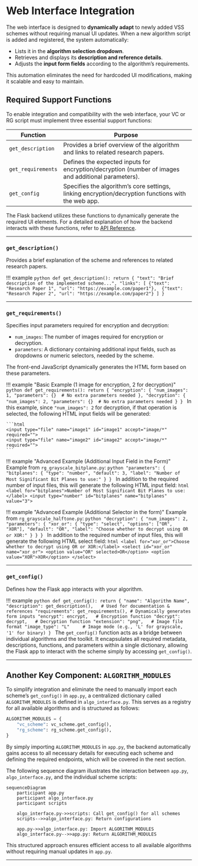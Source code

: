 # Web Interface Integration
The web interface is designed to **dynamically adapt** to newly added VSS schemes without requiring manual UI updates. When a new algorithm script is added and registered, the system automatically:

- Lists it in the **algorithm selection dropdown**.
- Retrieves and displays its **description and reference details**.
- Adjusts the **input form fields** according to the algorithm’s requirements.

This automation eliminates the need for hardcoded UI modifications, making it scalable and easy to maintain.

## Required Support Functions
To enable integration and compatibility with the web interface, your VC or RG script must implement three essential support functions:

| **Function**     | **Purpose**                                                                                         |
|------------------|-----------------------------------------------------------------------------------------------------|
| `get_description` | Provides a brief overview of the algorithm and links to related research papers.                    |
| `get_requirements` | Defines the expected inputs for encryption/decryption (number of images and additional parameters). |
| `get_config`     | Specifies the algorithm’s core settings, linking encryption/decryption functions with the web app.  |

The Flask backend utilizes these functions to dynamically generate the required UI elements. 
For a detailed explanation of how the backend interacts with these functions, refer to [API Reference](api_reference.md).

---

### `get_description()`
Provides a brief explanation of the scheme and references to related research papers.

!!! example
    ```python
    def get_description():
        return {
            "text": "Brief description of the implemented scheme...",
            "links": [
                {"text": "Research Paper 1", "url": "https://example.com/paper1"}, 
                {"text": "Research Paper 2", "url": "https://example.com/paper2"}
            ]
        }
    ```

---

### `get_requirements()`  
Specifies input parameters required for encryption and decryption:  

- `num_images`: The number of images required for encryption or decryption.  
- `parameters`: A dictionary containing additional input fields, such as dropdowns or numeric selectors, needed by the scheme.

The front-end JavaScript dynamically generates the HTML form based on these parameters.

!!! example "Basic Example (1 image for encryption, 2 for decryption)"
    ```python
    def get_requirements():
        return {
            "encryption": {
                "num_images": 1,
                "parameters": {}  # No extra parameters needed
            },
            "decryption": {
                "num_images": 2,
                "parameters": {}  # No extra parameters needed
            }
        }
    ```
    In this example, since `"num_images": 2` for decryption, if that operation is selected, the following HTML input fields will be generated:  
    
    ```html
    <input type="file" name="image1" id="image1" accept="image/*" required="">
    <input type="file" name="image2" id="image2" accept="image/*" required="">
    ```

!!! example "Advanced Example (Additional Input Field in the Form)"
    Example from `rg_grayscale_bitplane.py`:
    ```python
    "parameters": {
        "bitplanes": {
            "type": "number",
            "default": 3,
            "label": "Number of Most Significant Bit Planes to use:"
        }
    }
    ```
    In addition to the required number of input files, this will generate the following HTML input field:
    ```html
    <label for="bitplanes">Number of Most Significant Bit Planes to use:</label>
    <input type="number" id="bitplanes" name="bitplanes" value="3">
    ```

!!! example "Advanced Example (Additional Selector in the form)"
    Example from `rg_grayscale_halftone.py`:
    ```python
    "decryption": {
        "num_images": 2,
        "parameters": {
            "xor_or": {
                "type": "select",
                "options": ["OR", "XOR"],
                "default": "OR",
                "label": "Choose whether to decrypt using OR or XOR:"
            }
        }
    }
    ```
    In addition to the required number of input files, this will generate the following HTML select field:
    ```html
    <label for="xor_or">Choose whether to decrypt using OR or XOR:</label>
    <select id="xor_or" name="xor_or">
        <option value="OR" selected>OR</option>
        <option value="XOR">XOR</option>
    </select>
    ```

---

### `get_config()`
Defines how the Flask app interacts with your algorithm.

!!! example
    ```python
    def get_config():
        return {
            "name": "Algorithm Name",  
            "description": get_description(),   # Used for documentation & references
            "requirements": get_requirements(), # Dynamically generates form inputs
            "encrypt": encrypt,   # Encryption function
            "decrypt": decrypt,   # Decryption function
            "extension": "png",   # Image file format
            "image_type": "L"     # Image mode (e.g., 'L' for grayscale, '1' for binary)
        }
    ```
The `get_config()` function acts as a bridge between individual algorithms and the toolkit. It encapsulates all required metadata, descriptions, functions, and parameters within a single dictionary, allowing the Flask app to interact with the scheme simply by accessing `get_config()`.

---

## Another Key Component: `ALGORITHM_MODULES`
To simplify integration and eliminate the need to manually import each scheme’s `get_config()` in `app.py`, a centralized dictionary called `ALGORITHM_MODULES` is defined in `algo_interface.py`. This serves as a registry for all available algorithms and is structured as follows:

```python
ALGORITHM_MODULES = {
    "vc_scheme": vc_scheme.get_config(),
    "rg_scheme": rg_scheme.get_config(),
}
```  

By simply importing `ALGORITHM_MODULES` in `app.py`, the backend automatically gains access to all necessary details for executing each scheme and defining the required endpoints, which will be covered in the next section.

The following sequence diagram illustrates the interaction between `app.py`, `algo_interface.py`, and the individual scheme scripts:

``` mermaid
sequenceDiagram
    participant app.py
    participant algo_interface.py
    participant scripts

    algo_interface.py->>scripts: Call get_config() for all schemes
    scripts-->>algo_interface.py: Return configurations

    app.py->>algo_interface.py: Import ALGORITHM_MODULES
    algo_interface.py-->>app.py: Return ALGORITHM_MODULES
```

This structured approach ensures efficient access to all available algorithms without requiring manual updates in `app.py`.


---
